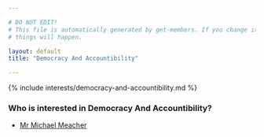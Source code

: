 ```yaml
---

# DO NOT EDIT!
# This file is automatically generated by get-members. If you change it, bad
# things will happen.

layout: default
title: "Democracy And Accountibility"

---
```


{% include interests/democracy-and-accountibility.md %}

### Who is interested in Democracy And Accountibility?


* [Mr Michael Meacher](/members/mr-michael-meacher.html)
